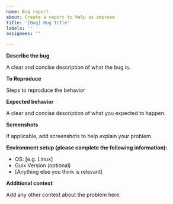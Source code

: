 ```yaml
---
name: Bug report
about: Create a report to help us improve
title: '[Bug] Bug Title'
labels: ''
assignees: ''

---
```


**Describe the bug**

A clear and concise description of what the bug is.

**To Reproduce**

Steps to reproduce the behavior

**Expected behavior**

A clear and concise description of what you expected to happen.

**Screenshots**

If applicable, add screenshots to help explain your problem.

**Environment setup (please complete the following information):**

- OS: [e.g. Linux]
- Guix Version (optional)
- [Anything else you think is relevant]

**Additional context**

Add any other context about the problem here.
